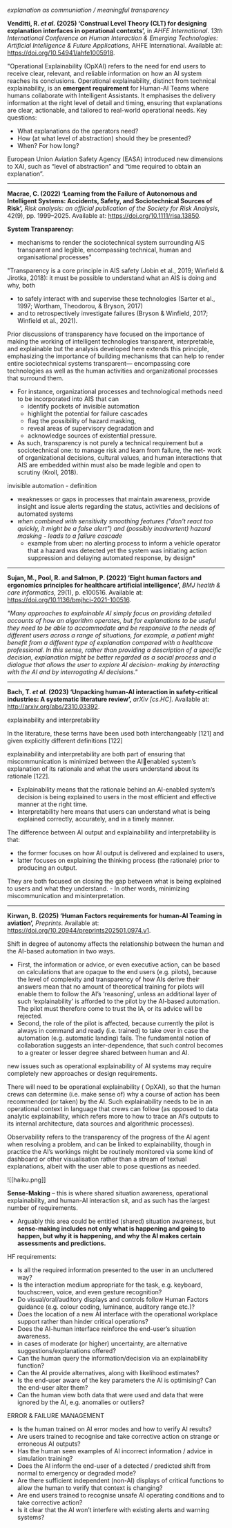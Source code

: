 *explanation as communiation / meaningful transparency*

**Venditti, R. _et al._ (2025) ‘Construal Level Theory (CLT) for designing explanation interfaces in operational contexts’,** in _AHFE International_. _13th International Conference on Human Interaction & Emerging Technologies: Artificial Intelligence & Future Applications_, AHFE International. Available at: https://doi.org/10.54941/ahfe1005918.

"Operational Explainability (OpXAI) refers to the need for end users to receive clear, relevant, and reliable information on how an AI system reaches its conclusions.  Operational explainability, distinct from technical explainability, is an **emergent requirement** for Human-AI Teams where humans collaborate with Intelligent Assistants.  It emphasises the delivery information at the right level of detail and timing, ensuring that explanations are clear, actionable, and tailored to real-world operational needs.  Key questions: 
- What explanations do the operators need? 
 - How (at what level of abstraction) should they be presented? 
 - When? For how long?

European Union Aviation Safety Agency (EASA) introduced new dimensions to XAI, such as “level of abstraction” and “time required to obtain an explanation”.

---

**Macrae, C. (2022) ‘Learning from the Failure of Autonomous and Intelligent Systems: Accidents, Safety, and Sociotechnical Sources of Risk’,** _Risk analysis: an official publication of the Society for Risk Analysis_, 42(9), pp. 1999–2025. Available at: https://doi.org/10.1111/risa.13850.

**System Transparency:** 
- mechanisms to render the sociotechnical system surrounding AIS transparent and legible, encompassing technical, human and organisational processes"

"Transparency is a core principle in AIS safety (Jobin et al., 2019; Winfield & Jirotka, 2018): it must be possible to understand what an AIS is doing and why, both 
- to safely interact with and supervise these technologies (Sarter et al., 1997; Wortham, Theodorou, & Bryson, 2017) 
- and to retrospectively investigate failures (Bryson & Winfield, 2017; Winfield et al., 2021).

Prior discussions of transparency have focused on the importance of making the working of intelligent technologies transparent, interpretable, and explainable but the analysis developed here extends this principle, emphasizing the importance of building mechanisms that can help to render entire sociotechnical systems transparent— encompassing core technologies as well as the human activities and organizational processes that surround them. 
- For instance, organizational processes and technological methods need to be incorporated into AIS that can
	- identify pockets of invisible automation 
	- highlight the potential for failure cascades
	- flag the possibility of hazard masking, 
	- reveal areas of supervisory degradation and 
	- acknowledge sources of existential pressure. 
- As such, transparency is not purely a technical requirement but a sociotechnical one: to manage risk and learn from failure, the net- work of organizational decisions, cultural values, and human interactions that AIS are embedded within must also be made legible and open to scrutiny (Kroll, 2018).

invisible automation  - definition
- weaknesses or gaps in processes that maintain awareness, provide insight and issue alerts regarding the status, activities and decisions of automated systems 
- *when combined with sensitivity smoothing features ("don't react too quickly, it might be a false alert") and (possibly inadvertent) hazard masking - leads to a failure cascade*
	- example from uber: no alerting process to inform a vehicle operator that a hazard was detected yet the system was initiating action suppression and delaying automated response, by design*

---

**Sujan, M., Pool, R. and Salmon, P. (2022) ‘Eight human factors and ergonomics principles for healthcare artificial intelligence’,** _BMJ health & care informatics_, 29(1), p. e100516. Available at: https://doi.org/10.1136/bmjhci-2021-100516.

*"Many approaches to explainable AI simply focus on providing detailed accounts of how an algorithm operates, but for explanations to be useful they need to be able to accommodate and be responsive to the needs of different users across a range of situations, for example, a patient might benefit from a different type of explanation compared with a healthcare professional. In this sense, rather than providing a description of a specific decision, explanation might be better regarded as a social process and a dialogue that allows the user to explore AI decision- making by interacting with the AI and by interrogating AI decisions."*

---
**Bach, T. _et al._ (2023) ‘Unpacking human-AI interaction in safety-critical industries: A systematic literature review’,** _arXiv [cs.HC]_. Available at: http://arxiv.org/abs/2310.03392.

explainability and interpretability

In the literature, these terms have been used both interchangeably [121] and given explicitly different definitions [122]

explainability and interpretability are both part of ensuring that miscommunication is minimized between the AIenabled system’s explanation of its rationale and what the users understand about its rationale [122].
- Explainability means that the rationale behind an AI-enabled system’s decision is being explained to users in the most efficient and effective manner at the right time. 
- Interpretability here means that users can understand what is being explained correctly, accurately, and in a timely manner. 

The difference between AI output and explainability and interpretability is that:
- the former focuses on how AI output is delivered and explained to users, 
- latter focuses on explaining the thinking process (the rationale) prior to producing an output.

They are both focused on closing the gap between what is being explained to users and what they understand. 
	- In other words, minimizing miscommunication and misinterpretation.


---
**Kirwan, B. (2025) ‘Human Factors requirements for human-AI Teaming in aviation’,** _Preprints_. Available at: https://doi.org/10.20944/preprints202501.0974.v1.

Shift in degree of autonomy affects the relationship between the human and the AI-based automation in two ways. 
- First, the information or advice, or even executive action, can be based on calculations that are opaque to the end users (e.g. pilots), because the level of complexity and transparency of how AIs derive their answers mean that no amount of theoretical training for pilots will enable them to follow the AI’s ‘reasoning’, unless an additional layer of such ‘explainability’ is afforded to the pilot by the AI-based automation.   The pilot must therefore come to trust the IA, or its advice will be rejected. 
- Second, the role of the pilot is affected, because currently the pilot is always in command and ready (i.e. trained) to take over in case the automation (e.g. automatic landing) fails. The fundamental notion of collaboration suggests an inter-dependence, that such control becomes to a greater or lesser degree shared between human and AI.

new issues such as operational explainability of AI systems may require completely new approaches  or design requirements.

There will need to be operational explainability ( OpXAI), so that the human crews  can determine (i.e. make sense of) why a course of action has been recommended (or taken) by the  AI. Such explainability needs to be in an operational context in language that crews can follow (as  opposed to data analytic explainability, which refers more to how to trace an AI’s outputs to its  internal architecture, data sources and algorithmic processes).

Observability  refers  to  the  transparency  of  the  progress  of  the  AI  agent  when  resolving  a  problem, and can be linked to explainability, though in practice the AI’s workings might be routinely  monitored  via  some  kind  of  dashboard  or  other  visualisation  rather  than  a  stream  of  textual  explanations, albeit with the user able to pose questions as needed.

![[haiku.png]]

**Sense-Making**  –  this  is  where  shared  situation  awareness,  operational  explainability,  and  human-AI interaction sit, and as such has the largest number of requirements. 
- Arguably this  area could be entitled (shared) situation awareness, but **sense-making includes not only what is  happening  and  going  to  happen,  but  why  it  is  happening,  and  why  the  AI  makes  certain  assessments and predictions.**

HF requirements:
- Is all the required information presented to the user in an uncluttered way? 
- Is the interaction medium appropriate for the task, e.g. keyboard, touchscreen, voice, and even gesture recognition?
- Do visual/oral/auditory displays and controls follow Human Factors guidance (e.g. colour coding, luminance, auditory  range etc.)? 
- Does the location of a new AI interface with the operational workplace support rather than hinder critical operations? 
- Does the AI-human interface reinforce the end-user’s situation awareness.   
- in cases of moderate (or higher) uncertainty, are alternative suggestions/explanations offered? 
- Can the human query the information/decision via an explainability function? 
- Can the AI provide alternatives, along with likelihood estimates? 
- Is the end-user aware of the key parameters the AI is optimising? Can the end-user alter them? 
- Can the human view both data that were used and data that were ignored by the AI, e.g. anomalies or outliers?

ERROR & FAILURE MANAGEMENT 
- Is the human trained on AI error modes and how to verify AI results?   
- Are users trained to recognise and take corrective action on strange or erroneous AI outputs? 
- Has the human seen examples of AI incorrect information / advice in simulation training? 
- Does the AI inform the end-user of a detected / predicted shift from normal to emergency or degraded mode?   
- Are  there  sufficient  independent  (non-AI)  displays  of  critical  functions  to  allow  the  human  to  verify  that  context  is  changing?   
- Are end users trained to recognise unsafe AI operating conditions and to take corrective action? 
- Is it clear that the AI won’t interfere with existing alerts and warning systems?
